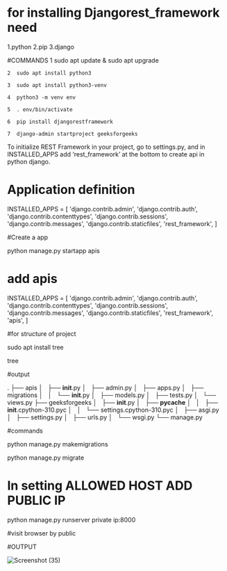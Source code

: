 # for installing Djangorest_framework need
1.python
2.pip
3.django

#COMMANDS
    1  sudo apt update & sudo apt upgrade

    2  sudo apt install python3

    3  sudo apt install python3-venv

    4  python3 -m venv env

    5  . env/bin/activate

    6  pip install djangorestframework

    7  django-admin startproject geeksforgeeks
   
To initialize REST Framework in your project, go to settings.py, and in INSTALLED_APPS add ‘rest_framework’ at the bottom to create api in python django. 

# Application definition
 
INSTALLED_APPS = [
    'django.contrib.admin',
    'django.contrib.auth',
    'django.contrib.contenttypes',
    'django.contrib.sessions',
    'django.contrib.messages',
    'django.contrib.staticfiles',
    'rest_framework',
]


#Create a app

python manage.py startapp apis

# add apis

INSTALLED_APPS = [
    'django.contrib.admin',
    'django.contrib.auth',
    'django.contrib.contenttypes',
    'django.contrib.sessions',
    'django.contrib.messages',
    'django.contrib.staticfiles',
    'rest_framework',
    'apis',
]


#for structure of project

sudo apt install tree

tree

#output

.
├── apis
│   ├── __init__.py
│   ├── admin.py
│   ├── apps.py
│   ├── migrations
│   │   └── __init__.py
│   ├── models.py
│   ├── tests.py
│   └── views.py
├── geeksforgeeks
│   ├── __init__.py
│   ├── __pycache__
│   │   ├── __init__.cpython-310.pyc
│   │   └── settings.cpython-310.pyc
│   ├── asgi.py
│   ├── settings.py
│   ├── urls.py
│   └── wsgi.py
└── manage.py

#commands

python manage.py makemigrations

python manage.py migrate

# In setting ALLOWED HOST ADD PUBLIC IP

python manage.py runserver private ip:8000

#visit browser by public


#OUTPUT

![Screenshot (35)](https://github.com/vaishnavikapile22/API-using-djangorest_framework/assets/149785862/2e54bc53-6296-4e83-a4ba-a955c07b7e19)
